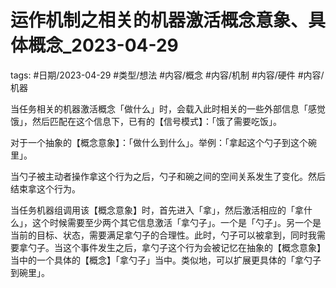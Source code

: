 # 运作机制之相关的机器激活概念意象、具体概念_2023-04-29



tags: #日期/2023-04-29 #类型/想法 #内容/概念 #内容/机制 #内容/硬件 #内容/机器 




当任务相关的机器激活概念「做什么」时，会载入此时相关的一些外部信息「感觉饿」，然后匹配在这个信息下，已有的【信号模式】：「饿了需要吃饭」。


对于一个抽象的【概念意象】：「做什么到什么」。举例：「拿起这个勺子到这个碗里」。

当勺子被主动者操作拿这个行为之后，勺子和碗之间的空间关系发生了变化。然后结束拿这个行为。

当任务机器组调用该【概念意象】时，首先进入「拿」，然后激活相应的「拿什么」，这个时候需要至少两个其它信息激活「拿勺子」。一个是「勺子」。另一个是当前的目标、状态，需要满足拿勺子的合理性。此时，勺子可以被拿到，同时我需要拿勺子。当这个事件发生之后，拿勺子这个行为会被记忆在抽象的【概念意象】当中的一个具体的【概念】「拿勺子」当中。类似地，可以扩展更具体的「拿勺子到碗里」。
